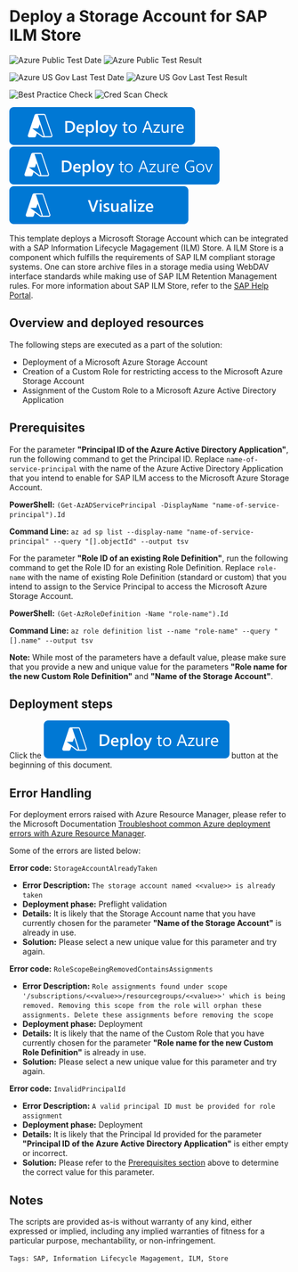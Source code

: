 # Deploy a Storage Account for SAP ILM Store

![Azure Public Test Date](https://azurequickstartsservice.blob.core.windows.net/badges/path-to-sample/PublicLastTestDate.svg)
![Azure Public Test Result](https://azurequickstartsservice.blob.core.windows.net/badges/path-to-sample/PublicDeployment.svg)

![Azure US Gov Last Test Date](https://azurequickstartsservice.blob.core.windows.net/badges/path-to-sample/FairfaxLastTestDate.svg)
![Azure US Gov Last Test Result](https://azurequickstartsservice.blob.core.windows.net/badges/path-to-sample/FairfaxDeployment.svg)

![Best Practice Check](https://azurequickstartsservice.blob.core.windows.net/badges/path-to-sample/BestPracticeResult.svg)
![Cred Scan Check](https://azurequickstartsservice.blob.core.windows.net/badges/path-to-sample/CredScanResult.svg)

[![Deploy To Azure](https://raw.githubusercontent.com/Azure/azure-quickstart-templates/master/1-CONTRIBUTION-GUIDE/images/deploytoazure.svg?sanitize=true)](https://portal.azure.com/#create/Microsoft.Template/uri/https%3A%2F%2Fraw.githubusercontent.com%2FAzure%2Fazure-quickstart-templates%2Fmaster%2Fpath-to-sample%2Fazuredeploy.json)
[![Deploy To Azure US Gov](https://raw.githubusercontent.com/Azure/azure-quickstart-templates/master/1-CONTRIBUTION-GUIDE/images/deploytoazuregov.svg?sanitize=true)](https://portal.azure.us/#create/Microsoft.Template/uri/https%3A%2F%2Fraw.githubusercontent.com%2FAzure%2Fazure-quickstart-templates%2Fmaster%2Fpath-to-sample%2Fazuredeploy.json)
[![Visualize](https://raw.githubusercontent.com/Azure/azure-quickstart-templates/master/1-CONTRIBUTION-GUIDE/images/visualizebutton.svg?sanitize=true)](http://armviz.io/#/?load=https%3A%2F%2Fraw.githubusercontent.com%2FAzure%2Fazure-quickstart-templates%2Fmaster%2Fpath-to-sample%2Fazuredeploy.json)

This template deploys a Microsoft Storage Account which can be integrated with a SAP Information Lifecycle Magagement (ILM) Store. A ILM Store is a component which fulfills the requirements of SAP ILM compliant storage systems. One can store archive files in a storage media using WebDAV interface standards while making use of SAP ILM Retention Management rules. For more information about SAP ILM Store, refer to the [SAP Help Portal](https://help.sap.com/viewer/7ce8e5dc89d7407e8baa9de7b775f31f/703%20SP27/en-US).

## Overview and deployed resources

The following steps are executed as a part of the solution:

+ Deployment of a Microsoft Azure Storage Account
+ Creation of a Custom Role for restricting access to the Microsoft Azure Storage Account
+ Assignment of the Custom Role to a Microsoft Azure Active Directory Application

## Prerequisites

For the parameter **"Principal ID of the Azure Active Directory Application"**, run the following command to get the Principal ID. 
Replace `name-of-service-principal` with the name of the Azure Active Directory Application that you intend to enable for SAP ILM access to the Microsoft Azure Storage Account.

**PowerShell:** `(Get-AzADServicePrincipal -DisplayName "name-of-service-principal").Id`

**Command Line:** `az ad sp list --display-name "name-of-service-principal" --query "[].objectId" --output tsv`

For the parameter **"Role ID of an existing Role Definition"**, run the following command to get the Role ID for an existing Role Definition. 
Replace `role-name` with the name of existing Role Definition (standard or custom) that you intend to assign to the Service Principal to access the Microsoft Azure Storage Account.

**PowerShell:** `(Get-AzRoleDefinition -Name "role-name").Id`

**Command Line:** `az role definition list --name "role-name" --query "[].name" --output tsv`

**Note:** While most of the parameters have a default value, please make sure that you provide a new and unique value for the parameters **"Role name for the new Custom Role Definition"** and **"Name of the Storage Account"**.

## Deployment steps

Click the [![Deploy To Azure](https://raw.githubusercontent.com/Azure/azure-quickstart-templates/master/1-CONTRIBUTION-GUIDE/images/deploytoazure.svg?sanitize=true)](https://github.com/SumitDeySAP/azure-quickstart-templates/tree/patch-1/sap-ilm-store#deploy-a-storage-account-for-sap-ilm-store) button at the beginning of this document.

## Error Handling

For deployment errors raised with Azure Resource Manager, please refer to the Microsoft Documentation [Troubleshoot common Azure deployment errors with Azure Resource Manager](https://docs.microsoft.com/en-us/azure/azure-resource-manager/templates/common-deployment-errors).

Some of the errors are listed below:

**Error code:** `StorageAccountAlreadyTaken`
- **Error Description:** `The storage account named <<value>> is already taken`
- **Deployment phase:** Preflight validation
- **Details:** It is likely that the Storage Account name that you have currently chosen for the parameter **"Name of the Storage Account"** is already in use. 
- **Solution:** Please select a new unique value for this parameter and try again.

**Error code:** `RoleScopeBeingRemovedContainsAssignments`
- **Error Description:** `Role assignments found under scope '/subscriptions/<<value>>/resourcegroups/<<value>>' which is being removed. Removing this scope from the role will orphan these assignments. Delete these assignments before removing the scope`
- **Deployment phase:** Deployment
- **Details:** It is likely that the name of the Custom Role that you have currently chosen for the parameter **"Role name for the new Custom Role Definition"** is already in use.
- **Solution:** Please select a new unique value for this parameter and try again.

**Error code:** `InvalidPrincipalId`
- **Error Description:** `A valid principal ID must be provided for role assignment`
- **Deployment phase:** Deployment
- **Details:** It is likely that the Principal Id provided for the parameter **"Principal ID of the Azure Active Directory Application"** is either empty or incorrect.
- **Solution:** Please refer to the [Prerequisites section](https://github.com/SumitDeySAP/azure-quickstart-templates/tree/patch-1/sap-ilm-store#prerequisites) above to determine the correct value for this parameter.

## Notes

The scripts are provided as-is without warranty of any kind, either expressed or implied, including any implied warranties of fitness for a particular purpose, mechantability, or non-infringement.


`Tags: SAP, Information Lifecycle Magagement, ILM, Store`
